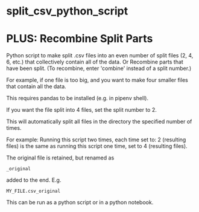 # split_csv_python_script

# PLUS: Recombine Split Parts

Python script to make split .csv files into 
an even number of split files (2, 4, 6, etc.)
that collectively contain all of the data.
Or
Recombine parts that have been split.
(To recombine, enter 'combine' instead of a split number.)

For example, if one file is too big, and you want to make
four smaller files that contain all the data.

This requires pandas to be installed (e.g. in pipenv shell).

If you want the file split into 4 files,
set the split number to 2. 

This will automatically split all files in the directory
the specified number of times.

For example:
Running this script two times, each time set to: 2 (resulting files)
is the same as running this script one time, set to 4 (resulting files).

The original file is retained, but renamed as 
```
_original
```
added to the end. E.g.
```
MY_FILE.csv_original
```

This can be run as a python script or in a python notebook.
